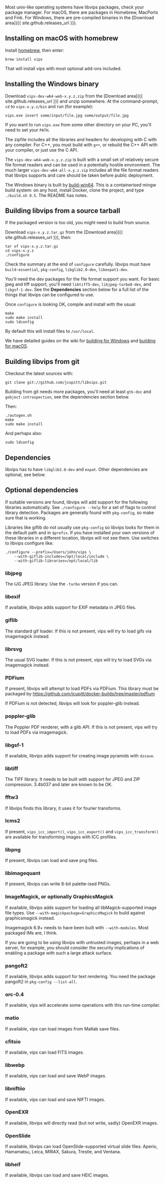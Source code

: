 ---
---

Most unix-like operating systems have libvips packages, check your package 
manager. For macOS, there are packages in Homebrew, MacPorts and Fink. For
Windows, there are pre-compiled binaries in the [Download area]({{
site.github.releases_url }}).

## Installing on macOS with homebrew

Install [homebrew](https://brew.sh/), then enter:

	brew install vips

That will install vips with most optional add-ons included. 

## Installing the Windows binary

Download `vips-dev-w64-web-x.y.z.zip` from the [Download area]({{ 
site.github.releases_url }}) and unzip somewhere. At the command-prompt, `cd`
to `vips-x.y.z/bin` and run (for example):

	vips.exe invert some/input/file.jpg some/output/file.jpg

If you want to run `vips.exe` from some other directory on your PC, 
you'll need to set your `PATH`.

The zipfile includes all the libraries and headers for developing with C with
any compiler. For C++, you must build with `g++`, or rebuild the C++ API 
with your compiler, or just use the C API. 

The `vips-dev-w64-web-x.y.z.zip` is built with a small set of relatively secure
file format readers and can be used in a potentially hostile environment. The
much larger `vips-dev-w64-all-x.y.z.zip` includes all the file format readers
that libvips supports and care should be taken before public deployment.

The Windows binary is built
by [build-win64](https://github.com/jcupitt/build-win64). This is a
containerised mingw build system: on any host, install Docker, 
clone the project, and type `./build.sh 8.5`. The README has notes.

## Building libvips from a source tarball

If the packaged version is too old, you might need to build from source. 

Download `vips-x.y.z.tar.gz` from the [Download area]({{
site.github.releases_url }}), then:

	tar xf vips-x.y.z.tar.gz
	cd vips-x.y.z
	./configure

Check the summary at the end of `configure` carefully.  libvips must have
`build-essential`, `pkg-config`, `libglib2.0-dev`, `libexpat1-dev`.

You'll need the dev packages for the file format support you want. For basic
jpeg and tiff support, you'll need `libtiff5-dev`, `libjpeg-turbo8-dev`,
and `libgsf-1-dev`.  See the **Dependencies** section below for a full list
of the things that libvips can be configured to use.

Once `configure` is looking OK, compile and install with the usual:

	make
	sudo make install
	sudo ldconfig

By default this will install files to `/usr/local`.

We have detailed guides on the wiki for [building for
Windows](https://github.com/jcupitt/libvips/wiki/Build-for-Windows) and
[building for macOS](https://github.com/jcupitt/libvips/wiki/Build-for-macOS).

## Building libvips from git

Checkout the latest sources with:

	git clone git://github.com/jcupitt/libvips.git

Building from git needs more packages, you'll need at least `gtk-doc` 
and `gobject-introspection`, see the dependencies section below. 

Then:

	./autogen.sh
	make
	sudo make install

And perhaps also:

	sudo ldconfig

## Dependencies 

libvips has to have `libglib2.0-dev` and `expat`. Other dependencies are
optional, see below.

## Optional dependencies

If suitable versions are found, libvips will add support for the following
libraries automatically. See `./configure --help` for a set of flags to
control library detection. Packages are generally found with `pkg-config`,
so make sure that is working.

Libraries like giflib do not usually use `pkg-config` so libvips looks for
them in the default path and in `$prefix`. If you have installed your own
versions of these libraries in a different location, libvips will not see
them. Use switches to libvips configure like:

	./configure --prefix=/Users/john/vips \
		--with-giflib-includes=/opt/local/include \
		--with-giflib-libraries=/opt/local/lib 

### libjpeg

The IJG JPEG library. Use the `-turbo` version if you can. 

### libexif

If available, libvips adds support for EXIF metadata in JPEG files.

### giflib

The standard gif loader. If this is not present, vips will try to load gifs
via imagemagick instead.

### librsvg

The usual SVG loader. If this is not present, vips will try to load SVGs
via imagemagick instead.

### PDFium

If present, libvips will attempt to load PDFs via PDFium. This library must be
packaged by https://github.com/jcupitt/docker-builds/tree/master/pdfium

If PDFium is not detected, libvips will look for poppler-glib instead.

### poppler-glib

The Poppler PDF renderer, with a glib API. If this is not present, vips
will try to load PDFs via imagemagick.

### libgsf-1

If available, libvips adds support for creating image pyramids with `dzsave`. 

### libtiff

The TIFF library. It needs to be built with support for JPEG and
ZIP compression. 3.4b037 and later are known to be OK. 

### fftw3

If libvips finds this library, it uses it for fourier transforms. 

### lcms2

If present, `vips_icc_import()`, `vips_icc_export()` and `vips_icc_transform()`
are available for transforming images with ICC profiles. 

### libpng

If present, libvips can load and save png files. 

### libimagequant

If present, libvips can write 8-bit palette-ised PNGs.

### ImageMagick, or optionally GraphicsMagick

If available, libvips adds support for loading all libMagick-supported
image file types. Use `--with-magickpackage=GraphicsMagick` to build against 
graphicsmagick instead.

Imagemagick 6.9+ needs to have been built with `--with-modules`. Most packaged
IMs are, I think.

If you are going to be using libvips with untrusted images, perhaps in a
web server, for example, you should consider the security implications of
enabling a package with such a large attack surface. 

### pangoft2

If available, libvips adds support for text rendering. You need the
package pangoft2 in `pkg-config --list-all`.

### orc-0.4

If available, vips will accelerate some operations with this run-time
compiler.

### matio

If available, vips can load images from Matlab save files.

### cfitsio

If available, vips can load FITS images.

### libwebp

If available, vips can load and save WebP images.

### libniftiio

If available, vips can load and save NIFTI images.

### OpenEXR

If available, libvips will directly read (but not write, sadly)
OpenEXR images.

### OpenSlide

If available, libvips can load OpenSlide-supported virtual slide
files: Aperio, Hamamatsu, Leica, MIRAX, Sakura, Trestle, and Ventana.

### libheif

If available, libvips can load and save HEIC images. 

